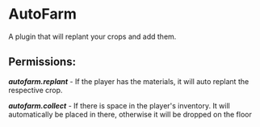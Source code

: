 # **AutoFarm**
A plugin that will replant your crops and add them.

## __Permissions:__

***autofarm.replant*** - If the player has the materials, it will auto replant the respective crop.

***autofarm.collect*** - If there is space in the player's inventory. It will automatically be placed in there, otherwise it will be dropped on the floor

